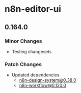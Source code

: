 # n8n-editor-ui

## 0.164.0

### Minor Changes

- Testing changesets

### Patch Changes

- Updated dependencies
  - n8n-design-system@0.38.0
  - n8n-workflow@0.120.0
